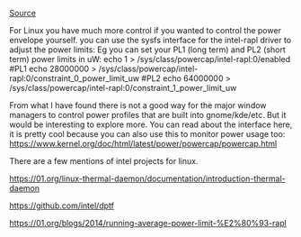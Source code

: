 [Source](https://community.frame.work/t/battery-life/861/12)

For Linux you have much more control if you wanted to control the power envelope yourself. you can use the sysfs interface for the intel-rapl driver to adjust the power limits:
Eg you can set your PL1 (long term) and PL2 (short term) power limits in uW:
echo 1 > /sys/class/powercap/intel-rapl:0/enabled
#PL1
echo 28000000 > /sys/class/powercap/intel-rapl:0/constraint_0_power_limit_uw
#PL2
echo 64000000 > /sys/class/powercap/intel-rapl:0/constraint_1_power_limit_uw

From what I have found there is not a good way for the major window managers to control power profiles that are built into gnome/kde/etc. But it would be interesting to explore more.
You can read about the interface here, it is pretty cool because you can also use this to monitor power usage too:
https://www.kernel.org/doc/html/latest/power/powercap/powercap.html

There are a few mentions of intel projects for linux.

https://01.org/linux-thermal-daemon/documentation/introduction-thermal-daemon

https://github.com/intel/dptf

https://01.org/blogs/2014/running-average-power-limit-%E2%80%93-rapl
